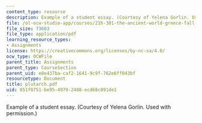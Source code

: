 ```yaml
---
content_type: resource
description: Example of a student essay. (Courtesy of Yelena Gorlin. Used with permission.)
file: /ol-ocw-studio-app/courses/21h-301-the-ancient-world-greece-fall-2004/851f8751be9549792488ecd68c091de1_plutarch.pdf
file_size: 73663
file_type: application/pdf
learning_resource_types:
- Assignments
license: https://creativecommons.org/licenses/by-nc-sa/4.0/
ocw_type: OCWFile
parent_title: Assignments
parent_type: CourseSection
parent_uid: e8e437ba-caf2-1641-9c9f-762e6ff043bf
resourcetype: Document
title: plutarch.pdf
uid: 851f8751-be95-4979-2488-ecd68c091de1
---
```

Example of a student essay. (Courtesy of Yelena Gorlin. Used with permission.)